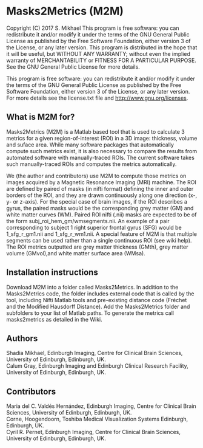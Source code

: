 # Masks2Metrics (M2M)

Copyright (C) 2017 S. Mikhael
This program is free software: you can redistribute it and/or modify it under the terms of the GNU General Public License as published by the Free Software Foundation, either version 3 of the License, or any later version. This program is distributed in the hope that it will be useful, but WITHOUT ANY WARRANTY; without even the implied warranty of MERCHANTABILITY or FITNESS FOR A PARTICULAR PURPOSE.  See the GNU General Public License for more details.

This program is free software: you can redistribute it and/or modify it under the terms of the GNU General Public License as published by the Free Software Foundation, either version 3 of the License, or any later version. For more details see the license.txt file and <http://www.gnu.org/licenses>.

## What is M2M for?

Masks2Metrics (M2M) is a Matlab based tool that is used to calculate 3 metrics for a given region-of-interest (ROI) in a 3D image: thickness, volume and suface area. While many software packages that automatically compute such metrics exist, it is also necessary to compare the results from automated software with manually-traced ROIs. The current software takes such manually-traced ROIs and computes the metrics automatically.

We (the author and contributors) use M2M to compute those metrics on images acquired by a Magnetic Resonance Imaging (MRI) machine. The ROI are defined by paired of masks (in nifti format) defining the inner and outer borders of the ROI, and they are drawn continuously along one direction (x-, y- or z-axis). For the special case of brain images, if the ROI describes a gyrus, the paired masks would be the corresponding grey matter (GM) and white matter curves (WM). Paired ROI nifti (.nii) masks are expected to be of the form subj_roi_hem_gm/wmsegments.nii. An example of a pair corresponding to subject 1 right superior frontal gyrus (SFG) would be 1_sfg_r_gm1.nii and 1_sfg_r_wm1.nii. A special feature of M2M is that multiple segments can be used rather than a single continuous ROI (see wiki help). The ROI metrics outputted are grey matter thickness (GMth), grey matter volume (GMvol),and white matter surface area (WMsa).

## Installation instructions

Download M2M into a folder called Masks2Metrics. In addition to the Masks2Metrics code, the folder includes external code that is called by the tool, including Nifti Matlab tools and pre-existing distance code (Fréchet and the Modified Hausdorff Distance).
Add the Masks2Metrics folder and subfolders to your list of Matlab paths. To generate the metrics call masks2metrics as detailed in the Wiki.

## Authors
Shadia Mikhael, Edinburgh Imaging, Centre for Clinical Brain Sciences, University of Edinburgh, Edinburgh, UK.  
Calum Gray, Edinburgh Imaging and Edinburgh Clinical Research Facility, University of Edinburgh, Edinburgh, UK.  

## Contributors
Maria del C. Valdés Hernández, Edinburgh Imaging, Centre for Clinical Brain Sciences, University of Edinburgh, Edinburgh, UK.  
Corne, Hoogendoorn, Toshiba Medical Visualization Systems Edinburgh, Edinburgh, UK.  
Cyril R. Pernet, Edinburgh Imaging, Centre for Clinical Brain Sciences, University of Edinburgh, Edinburgh, UK.  




